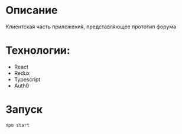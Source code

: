 # Описание 
Клиентская часть приложения, представляющее прототип форума 
# Технологии:
- React
- Redux
- Typescript
- Auth0
# Запуск
```
npm start
```
